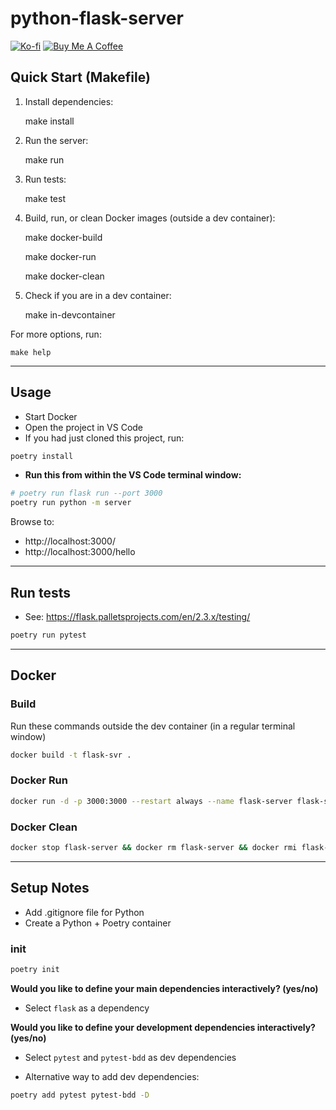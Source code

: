 python-flask-server
==

[![Ko-fi](https://img.shields.io/badge/Ko--fi-F16061?style=for-the-badge&logo=ko-fi&logoColor=white)](https://ko-fi.com/mitchallen)
[![Buy Me A Coffee](https://img.shields.io/badge/Buy%20Me%20A%20Coffee-FFDD00?style=for-the-badge&logo=buy-me-a-coffee&logoColor=black)](https://buymeacoffee.com/mitchallen)

## Quick Start (Makefile)

1. Install dependencies:

    make install

2. Run the server:

    make run

3. Run tests:

    make test

4. Build, run, or clean Docker images (outside a dev container):

    make docker-build

    make docker-run

    make docker-clean

5. Check if you are in a dev container:

    make in-devcontainer

For more options, run:

    make help

* * *

## Usage

* Start Docker
* Open the project in VS Code
* If you had just cloned this project, run:
```sh
poetry install
```

* **Run this from within the VS Code terminal window:**

```sh
# poetry run flask run --port 3000
poetry run python -m server
```

Browse to:

* http://localhost:3000/
* http://localhost:3000/hello

* * *

## Run tests

* See: https://flask.palletsprojects.com/en/2.3.x/testing/

```sh
poetry run pytest
```

* * *

## Docker

### Build

Run these commands outside the dev container (in a regular terminal window)

```sh
docker build -t flask-svr .
```

### Docker Run

```sh
docker run -d -p 3000:3000 --restart always --name flask-server flask-svr
```

### Docker Clean

```sh
docker stop flask-server && docker rm flask-server && docker rmi flask-svr
```

* * *

## Setup Notes

* Add .gitignore file for Python
* Create a Python + Poetry container

### init

```sh
poetry init
```

**Would you like to define your main dependencies interactively? (yes/no)** 

* Select `flask` as a dependency

**Would you like to define your development dependencies interactively? (yes/no)**

* Select `pytest` and `pytest-bdd` as dev dependencies

* Alternative way to add dev dependencies:

```sh
poetry add pytest pytest-bdd -D
```

